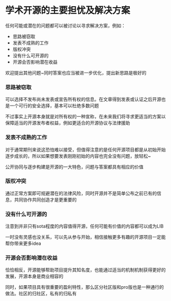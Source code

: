 # 学术开源的主要担忧及解决方案

任何可能或潜在的问题都可以被讨论以寻求解决方案，例如：

- 思路被窃取
- 发表不成熟的工作
- 版权冲突
- 没有什么可开源的
- 开源会否影响潜在收益

欢迎提出其他问题~同时答案也应当被进一步优化，提出新思路是极好的



### 思路被窃取

可以选择不发布尚未发表或宣告所有权的信息。在文章得到发表或认证之后开源也是一个可行的安全选择，基本可以杜绝多数问题

不过事实上开源本身就是对所有权的一种宣称，在未来我们将寻求更适当的方案以保障适当的开源发布者权益，例如更适合的开源协议与法律援助

### 发表不成熟的工作

对于通常期刊来说这恐怕难以接受，但值得注意的是任何开源项目都是从初始开始逐步成长的，所以如果想要发表刚刚初始的内容也完全没有问题，放轻松~

公开协同与逐步构建是开源的一大特色，问题与答案都具有相应的价值

### 版权冲突

通过正常方案即可规避潜在的法律风险，同时开源并不是简单公布之前已有的信息，共同协作共同创造才是更重要的

### 没有什么可开源的

注意到并非只有sota程度的内容值得开源，任何可能有价值的内容都可以成为LIB

一时没有灵感也没关系，可以先从参与开始，相信接触更多有趣的开源项目一定能帮你带来更多idea

### 开源会否影响潜在收益

恰恰相反，开源能够帮助项目提升其知名度，也能通过适当的机制机制获得更好的发展，开源本身是商业相容的

同时，如果项目具有很重要的盈利特性，那么区分社区版和pro版也是一种通行的做法。社区的归社区，私有的归私有

